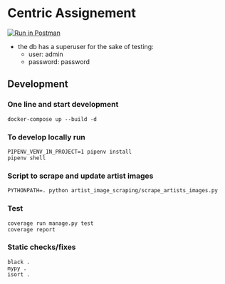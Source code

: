 # Centric Assignement
[![Run in Postman](https://run.pstmn.io/button.svg)](https://god.gw.postman.com/run-collection/10902164-76782cbc-9f83-46ed-9f9f-7510809b9427?action=collection%2Ffork&source=rip_markdown&collection-url=entityId%3D10902164-76782cbc-9f83-46ed-9f9f-7510809b9427%26entityType%3Dcollection%26workspaceId%3D5fc90e7a-5b3e-4f50-92b8-d935279aa7fe)

- the db has a superuser for the sake of testing:
  - user: admin
  - password: password 

## Development
### One line and start development
```shell script
docker-compose up --build -d
```

### To develop locally run
```shell
PIPENV_VENV_IN_PROJECT=1 pipenv install 
pipenv shell
```

### Script to scrape and update artist images
```shell
PYTHONPATH=. python artist_image_scraping/scrape_artists_images.py
```

### Test
```shell
coverage run manage.py test
coverage report
```

### Static checks/fixes
```shell
black .
mypy .
isort .
```
